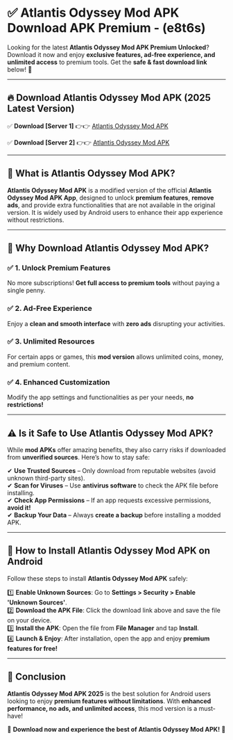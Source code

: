 
# ✅ Atlantis Odyssey Mod APK Download APK Premium -  (e8t6s) 

Looking for the latest **Atlantis Odyssey Mod APK Premium Unlocked**? Download it now and enjoy **exclusive features, ad-free experience, and unlimited access** to premium tools. Get the **safe & fast download link** below! 🚀

---

## 🔥 Download Atlantis Odyssey Mod APK (2025 Latest Version)

✅ **Download [Server 1]** 👉👉 [Atlantis Odyssey Mod APK ](https://apkcomod.com?title=Atlantis_Odyssey_Mod_APK)  

✅ **Download [Server 2]** 👉👉 [Atlantis Odyssey Mod APK ](https://apkcomod.com?title=Atlantis_Odyssey_Mod_APK)  


---

## 📌 What is Atlantis Odyssey Mod APK?

**Atlantis Odyssey Mod APK** is a modified version of the official **Atlantis Odyssey Mod APK App**, designed to unlock **premium features**, **remove ads**, and provide extra functionalities that are not available in the original version. It is widely used by Android users to enhance their app experience without restrictions.

---

## 🌟 Why Download Atlantis Odyssey Mod APK?

### ✅ 1. Unlock Premium Features
No more subscriptions! **Get full access to premium tools** without paying a single penny.

### ✅ 2. Ad-Free Experience
Enjoy a **clean and smooth interface** with **zero ads** disrupting your activities.

### ✅ 3. Unlimited Resources
For certain apps or games, this **mod version** allows unlimited coins, money, and premium content.

### ✅ 4. Enhanced Customization
Modify the app settings and functionalities as per your needs, **no restrictions!**

---

## ⚠️ Is it Safe to Use Atlantis Odyssey Mod APK?

While **mod APKs** offer amazing benefits, they also carry risks if downloaded from **unverified sources**. Here’s how to stay safe:

✔ **Use Trusted Sources** – Only download from reputable websites (avoid unknown third-party sites).  
✔ **Scan for Viruses** – Use **antivirus software** to check the APK file before installing.  
✔ **Check App Permissions** – If an app requests excessive permissions, **avoid it!**  
✔ **Backup Your Data** – Always **create a backup** before installing a modded APK.

---

## 📲 How to Install Atlantis Odyssey Mod APK on Android

Follow these steps to install **Atlantis Odyssey Mod APK** safely:

1️⃣ **Enable Unknown Sources**: Go to **Settings > Security > Enable 'Unknown Sources'**.  
2️⃣ **Download the APK File**: Click the download link above and save the file on your device.  
3️⃣ **Install the APK**: Open the file from **File Manager** and tap **Install**.  
4️⃣ **Launch & Enjoy**: After installation, open the app and enjoy **premium features for free!**

---

## 🚀 Conclusion

**Atlantis Odyssey Mod APK 2025** is the best solution for Android users looking to enjoy **premium features without limitations**. With **enhanced performance, no ads, and unlimited access**, this mod version is a must-have!

🔻 **Download now and experience the best of Atlantis Odyssey Mod APK!** 🔻

